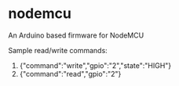 # nodemcu
An Arduino based firmware for NodeMCU

Sample read/write commands:

1. {\"command\":\"write\",\"gpio\":\"2\",\"state\":\"HIGH\"}
2. {\"command\":\"read\",\"gpio\":\"2\"} 
